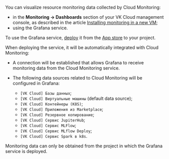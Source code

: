 You can visualize resource monitoring data collected by Cloud Monitoring:

- in the **Monitoring → Dashboards** section of your VK Cloud management console, as described in the article [Installing monitoring in a new VM](../mon-setup-new);
- using the Grafana service.

To use the Grafana service, [deploy](/en/applications-and-services/marketplace/initial-configuration/grafana-start) it from the [App store](https://msk.cloud.vk.com/app/en/services/marketplace) to your project.

When deploying the service, it will be automatically integrated with Cloud Monitoring:

- A connection will be established that allows Grafana to receive monitoring data from the Cloud Monitoring service.
- The following data sources related to Cloud Monitoring will be configured in Grafana:

  - `[VK Cloud] Базы данных`;
  - `[VK Cloud] Виртуальные машины` (default data source);
  - `[VK Cloud] Контейнеры (K8S)`;
  - `[VK Cloud] Приложения из Marketplace`;
  - `[VK Cloud] Резервное копирование`;
  - `[VK Cloud] Сервис JupiterHub`;
  - `[VK Cloud] Сервис MLFlow`;
  - `[VK Cloud] Сервис MLflow Deploy`;
  - `[VK Cloud] Сервис Spark в k8s`.
  
<info>

Monitoring data can only be obtained from the project in which the Grafana service is deployed.

</info>
